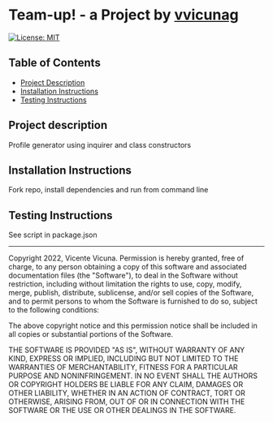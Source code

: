 # Team-up! - a Project by [vvicunag](http://github.com/vvicunag)
[![License: MIT](https://img.shields.io/badge/License-MIT-yellow.svg)](https://opensource.org/licenses/MIT)

## Table of Contents
- [Project Description](#project-description)
- [Installation Instructions](#installation-instructions)
- [Testing Instructions](#testing-instructions)

<a name='project-description'></a> 
## Project description
Profile generator using inquirer and class constructors

<a name='installation-instructions'></a>
## Installation Instructions
Fork repo, install dependencies and run from command line

<a name='testing-instructions'></a>
## Testing Instructions
See script in package.json

---
Copyright 2022, Vicente Vicuna.
Permission is hereby granted, free of charge, to any person obtaining a copy of this software and associated documentation files (the "Software"), to deal in the Software without restriction, including without limitation the rights to use, copy, modify, merge, publish, distribute, sublicense, and/or sell copies of the Software, and to permit persons to whom the Software is furnished to do so, subject to the following conditions:

The above copyright notice and this permission notice shall be included in all copies or substantial portions of the Software.

THE SOFTWARE IS PROVIDED "AS IS", WITHOUT WARRANTY OF ANY KIND, EXPRESS OR IMPLIED, INCLUDING BUT NOT LIMITED TO THE WARRANTIES OF MERCHANTABILITY, FITNESS FOR A PARTICULAR PURPOSE AND NONINFRINGEMENT. IN NO EVENT SHALL THE AUTHORS OR COPYRIGHT HOLDERS BE LIABLE FOR ANY CLAIM, DAMAGES OR OTHER LIABILITY, WHETHER IN AN ACTION OF CONTRACT, TORT OR OTHERWISE, ARISING FROM, OUT OF OR IN CONNECTION WITH THE SOFTWARE OR THE USE OR OTHER DEALINGS IN THE SOFTWARE.